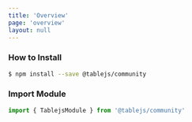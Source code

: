 ```yaml
---
title: 'Overview'
page: 'overview'
layout: null
---
```


### How to Install
```bash
$ npm install --save @tablejs/community
```

### Import Module
```typescript
import { TablejsModule } from '@tablejs/community'
```
